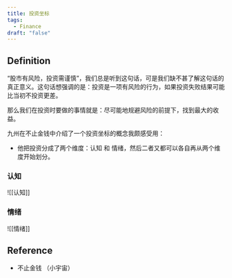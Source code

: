 ```yaml
---
title: 投资坐标
tags:
  - Finance
draft: "false"
---
```

## Definition 
“股市有风险，投资需谨慎”，我们总是听到这句话，可是我们缺不甚了解这句话的真正意义。这句话想强调的是：投资是一项有风险的行为，如果投资失败结果可能比当初不投资更差。

那么我们在投资时要做的事情就是：尽可能地规避风险的前提下，找到最大的收益。

九州在不止金钱中介绍了一个投资坐标的概念我颇感受用：
- 他把投资分成了两个维度：认知 和 情绪，然后二者又都可以各自再从两个维度开始划分。

### 认知

![[认知]]

### 情绪
![[情绪]]

## Reference
- 不止金钱 （小宇宙）